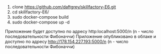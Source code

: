 1. clone https://github.com/daftgrey/skillfactory-E6.git
2. cd skillfactory-E6/
3. sudo docker-compose build
4. sudo docker-compose up -d

Приложение будет доступно по адресу http:localhost:5000/n (n - число последовательности Фибоначчи) 
Приложение опубликовано в облаке и доступно по адресу http://178.154.227.193:5000/n (n - число последовательности Фибоначчи) 
